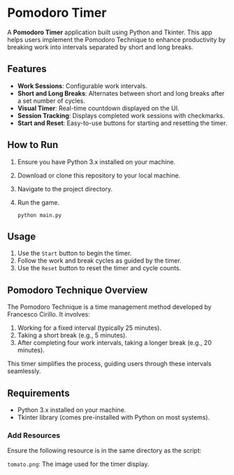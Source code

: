 # Pomodoro Timer

A **Pomodoro Timer** application built using Python and Tkinter. This app helps users implement the Pomodoro Technique to enhance productivity by breaking work into intervals separated by short and long breaks.

## Features

-   **Work Sessions**: Configurable work intervals.
-   **Short and Long Breaks**: Alternates between short and long breaks after a set number of cycles.
-   **Visual Timer**: Real-time countdown displayed on the UI.
-   **Session Tracking**: Displays completed work sessions with checkmarks.
-   **Start and Reset**: Easy-to-use buttons for starting and resetting the timer.

## How to Run

1. Ensure you have Python 3.x installed on your machine.
2. Download or clone this repository to your local machine.
3. Navigate to the project directory.
4. Run the game.

    ```
    python main.py
    ```

## Usage

1. Use the `Start` button to begin the timer.
2. Follow the work and break cycles as guided by the timer.
3. Use the `Reset` button to reset the timer and cycle counts.

## Pomodoro Technique Overview

The Pomodoro Technique is a time management method developed by Francesco Cirillo. It involves:

1. Working for a fixed interval (typically 25 minutes).
2. Taking a short break (e.g., 5 minutes).
3. After completing four work intervals, taking a longer break (e.g., 20 minutes).

This timer simplifies the process, guiding users through these intervals seamlessly.

## Requirements

-   Python 3.x installed on your machine.
-   Tkinter library (comes pre-installed with Python on most systems).

### Add Resources

Ensure the following resource is in the same directory as the script:

`tomato.png`: The image used for the timer display.
